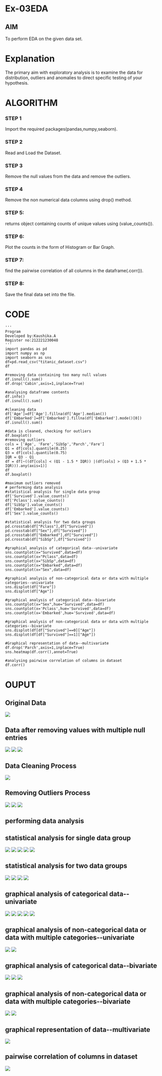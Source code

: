 # Ex-03EDA

## AIM
To perform EDA on the given data set. 

# Explanation
The primary aim with exploratory analysis is to examine the data for distribution, outliers and 
anomalies to direct specific testing of your hypothesis.
 

# ALGORITHM
### STEP 1
Import the required packages(pandas,numpy,seaborn).

### STEP 2
Read and Load the Dataset.

### STEP 3
Remove the null values from the data and remove the outliers.

### STEP 4
Remove the non numerical data columns using drop() method.

### STEP 5:
returns object containing counts of unique values using (value_counts()).

### STEP 6:
Plot the counts in the form of Histogram or Bar Graph.

### STEP 7:
find the pairwise correlation of all columns in the dataframe(.corr()).

### STEP 8:
Save the final data set into the file.

# CODE
```
'''
Program 
Developed by:Kaushika.A
Register no:212221230048
'''
import pandas as pd
import numpy as np
import seaborn as sns
df=pd.read_csv("titanic_dataset.csv")
df

#removing data containing too many null values
df.isnull().sum()
df.drop('Cabin',axis=1,inplace=True)

#analysing dataframe contents
df.info()
df.isnull().sum()

#cleaning data
df['Age']=df['Age'].fillna(df['Age'].median())
df['Embarked']=df['Embarked'].fillna(df['Embarked'].mode()[0])
df.isnull().sum()

#data is cleaned, checking for outliers
df.boxplot()
#removing outliers
cols = ['Age', 'Fare','SibSp','Parch','Fare']
Q1 = df[cols].quantile(0.25)
Q3 = df[cols].quantile(0.75)
IQR = Q3 - Q1
df = df[~((df[cols] < (Q1 - 1.5 * IQR)) |(df[cols] > (Q3 + 1.5 * IQR))).any(axis=1)]
df
df.boxplot()

#maximum outliers removed
# performing data analysis
#statistical analysis for single data group
df['Survived'].value_counts()
df['Pclass'].value_counts()
df['SibSp'].value_counts()
df['Embarked'].value_counts()
df['Sex'].value_counts()

#statistical analysis for two data groups
pd.crosstab(df["Pclass"],df["Survived"])
pd.crosstab(df["Sex"],df["Survived"])
pd.crosstab(df["Embarked"],df["Survived"])
pd.crosstab(df["SibSp"],df["Survived"])

#graphical analysis of categorical data--univariate
sns.countplot(x="Survived",data=df)
sns.countplot(x="Pclass",data=df)
sns.countplot(x="SibSp",data=df)
sns.countplot(x="Embarked",data=df)
sns.countplot(x="Sex",data=df)

#graphical analysis of non-categorical data or data with multiple categories--univariate
sns.displot(df["Fare"])
sns.displot(df["Age"])

#graphical analysis of categorical data--bivariate
sns.countplot(x="Sex",hue="Survived",data=df)
sns.countplot(x='Pclass',hue='Survived',data=df)
sns.countplot(x='Embarked',hue='Survived',data=df)

#graphical analysis of non-categorical data or data with multiple categories--bivariate
sns.displot(df[df["Survived"]==0]["Age"])
sns.displot(df[df["Survived"]==1]["Age"])

#Graphical representation of data--multivariate 
df.drop('Parch',axis=1,inplace=True)
sns.heatmap(df.corr(),annot=True)

#analysing pairwise correlation of columns in dataset
df.corr()
```

# OUPUT
## Original Data
![](o1.png)
## Data after removing values with multiple null entries
![](o2.png)
![](o3.png)
![](o4.png)
## Data Cleaning Process
![](o5.png)
## Removing Outliers Process
![](o6.png)
![](o7.png)
![](o8.png)

## performing data analysis
## statistical analysis for single data group
![](o9.png)
![](o10.png)
![](o11.png)
![](o12.png)
![](o13.png)

## statistical analysis for two data groups
![](o14.png)
![](o15.png)
![](o16.png)
![](o17.png)

## graphical analysis of categorical data--univariate
![](o18.png)
![](o19.png)
![](o20.png)
![](o21.png)
![](o22.png)

## graphical analysis of non-categorical data or data with multiple categories--univariate
![](o23.png)
![](o24.png)

## graphical analysis of categorical data--bivariate
![](o25.png)
![](o26.png)
![](o27.png)

## graphical analysis of non-categorical data or data with multiple categories--bivariate
![](o28.png)
![](o29.png)

## graphical representation of data--multivariate 
![](o31.png)

## pairwise correlation of columns in dataset
![](o30.png)